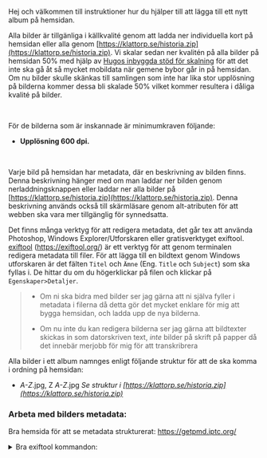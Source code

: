 Hej och välkommen till instruktioner hur du hjälper till att lägga till ett nytt album på hemsidan.

Alla bilder är tillgänliga i källkvalité genom att ladda ner individuella kort på hemsidan eller alla genom [https://klattorp.se/historia.zip](https://klattorp.se/historia.zip). Vi skalar sedan ner kvalitén på alla bilder på hemsidan 50% med hjälp av [Hugos inbyggda stöd för skalning](https://gohugo.io/content-management/image-processing/) för att det inte ska gå åt så mycket mobildata när gemene bybor går in på hemsidan. Om nu bilder skulle skänkas till samlingen som inte har lika stor upplösning på bilderna kommer dessa bli skalade 50% vilket kommer resultera i dåliga kvalité på bilder.

&nbsp;

För de bilderna som är inskannade är minimumkraven följande: 
* **Upplösning 600 dpi.**

&nbsp;

Varje bild på hemsidan har metadata, där en beskrivning av bilden finns. Denna beskrivning hänger med om man laddar ner bilden genom nerladdningsknappen eller laddar ner alla bilder på [https://klattorp.se/historia.zip](https://klattorp.se/historia.zip). Denna beskrivning används också till skärmläsare genom alt-atributen för att webben ska vara mer tillgänglig för synnedsatta. 

Det finns många verktyg för att redigera metadata, det går tex att använda Photoshop, Windows Explorer/Utforskaren eller gratisverktyget exiftool. [exiftool](https://github.com/exiftool/exiftool) (https://exiftool.org/) är ett verktyg för att genom terminalen redigera metadata till filer. För att lägga till en bildtext genom Windows utforskaren är det fälten ``Titel`` och ``Ämne`` (Eng. ``Title`` och ``Subject``) som ska fyllas i. De hittar du om du högerklickar på filen och klickar på ``Egenskaper>Detaljer``.

> * Om ni ska bidra med bilder ser jag gärna att ni själva fyller i metadata i filerna då detta gör det mycket enklare för mig att bygga hemsidan, och ladda upp de nya bilderna. 
> 
> * Om nu inte du kan redigera bilderna ser jag gärna att bildtexter skickas in som datorskriven text, *inte* bilder på skrift på papper då det innebär merjobb för mig för att transkribrera


Alla bilder i ett album namnges enligt följande struktur för att de ska komma i ordning på hemsidan: 
* *A-Z*.jpg, Z *A-Z*.jpg
*Se struktur i [https://klattorp.se/historia.zip](https://klattorp.se/historia.zip)*


### Arbeta med bilders metadata: 
Bra hemsida för att se metadata strukturerat: https://getpmd.iptc.org/


<details>
<summary> Bra exiftool kommandon: </summary>

```
./exiftool "C:/{Sökväg till filen/mappen}"
```

#####  ExifTool Google Image IPTC metadata Tags:

``-r`` är rekursivt genom alla mappar.
``-overwrite_original`` tar bort de kopiorna som exiftool skapar.

[Copyright Notice:](https://iptc.org/std/photometadata/specification/IPTC-PhotoMetadata#copyright-notice)
```
./exiftool -r -xmp-xmprights='Copyright © STATEMENT' "C:\PATH" -overwrite_original

```


Sätt licens / [Web Statement of Rights](https://www.iptc.org/std/photometadata/specification/IPTC-PhotoMetadata#web-statement-of-rights) till CC BY-NC 4.0:
```
./exiftool -r -xmp-xmprights:WebStatement='https://creativecommons.org/licenses/by-nc/4.0/' "C:\PATH" -overwrite_original
```


[Licensor URL:](https://ns.useplus.org/LDF/ldf-XMPSpecification#LicensorURL)
```
./exiftool -r -xmp:LicensorURL='HTTPS://LICENSORURL.COM' "C:\PATH" -overwrite_original
```


[Credit Line:](https://iptc.org/std/photometadata/specification/IPTC-PhotoMetadata#credit-line)
```
./exiftool -r -xmp-photoshop:Credit='Klättorps Byalag' "C:\PATH" -overwrite_original
```


[Creator:](https://iptc.org/std/photometadata/specification/IPTC-PhotoMetadata#creator)
```
./exiftool -r -xmp-dc:Creator='CREATOR NAME "C:\PATH" -overwrite_original
```


```

```


</details>